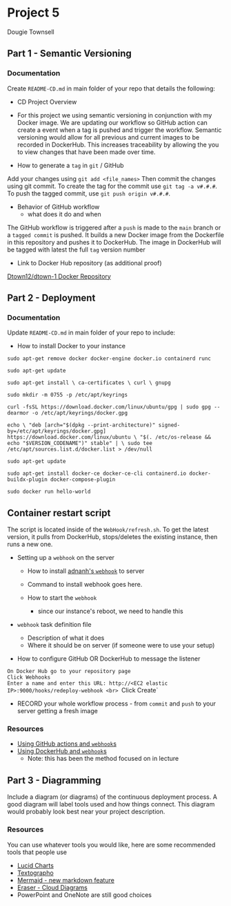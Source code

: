# Project 5

Dougie Townsell 


## Part 1 - Semantic Versioning


### Documentation

Create `README-CD.md` in main folder of your repo that details the following:

- CD Project Overview

-  For this project we using semantic versioning in conjunction with my Docker image. We are updating our workflow so GitHub action can create a event when a tag is pushed and trigger the workflow. Semantic versioning would allow for all previous and current images to be recorded in DockerHub. This increases traceability by allowing the you to view changes that have been made over time. 

- How to generate a `tag` in `git` / GitHub

Add your changes using `git add <file_names>` 
Then commit the changes using git commit. To create the tag for the commit use `git tag -a v#.#.#`.
To push the tagged commit, use `git push origin v#.#.#`.


- Behavior of GitHub workflow
  - what does it do and when

The GitHub workflow is triggered after a `push` is made to the `main` branch or a `tagged commit` is pushed. It builds a new Docker image from the Dockerfile in this repository and pushes it to DockerHub. The image in DockerHub will be tagged with latest the full `tag` version number


- Link to Docker Hub repository (as additional proof)

[Dtown12/dtown-1 Docker Repository](https://hub.docker.com/repository/docker/dtown12/dtown-1/general)

## Part 2 - Deployment

### Documentation

Update `README-CD.md` in main folder of your repo to include:

- How to install Docker to your instance

`sudo apt-get remove docker docker-engine docker.io containerd runc`

`sudo apt-get update`

`sudo apt-get install \
  ca-certificates \
  curl \
  gnupg`
  
`sudo mkdir -m 0755 -p /etc/apt/keyrings`

`curl -fsSL https://download.docker.com/linux/ubuntu/gpg | sudo gpg --dearmor -o /etc/apt/keyrings/docker.gpg`

`echo \
"deb [arch="$(dpkg --print-architecture)" signed-by=/etc/apt/keyrings/docker.gpg] https://download.docker.com/linux/ubuntu \
"$(. /etc/os-release && echo "$VERSION_CODENAME")" stable" | \
sudo tee /etc/apt/sources.list.d/docker.list > /dev/null`

`sudo apt-get update`

`sudo apt-get install docker-ce docker-ce-cli containerd.io docker-buildx-plugin docker-compose-plugin`

`sudo docker run hello-world`


## Container restart script

The script is located inside of the `WebHook/refresh.sh`. To get the latest version, it pulls from DockerHub, stops/deletes the existing instance, then runs a new one. 


- Setting up a `webhook` on the server
  - How to install [adnanh's `webhook`](https://github.com/adnanh/webhook) to server
  - Command to install webhook goes here. 


  - How to start the `webhook`
    - since our instance's reboot, we need to handle this


- `webhook` task definition file

  - Description of what it does
  - Where it should be on server (if someone were to use your setup)



- How to configure GitHub OR DockerHub to message the listener 

`On Docker Hub go to your repository page`<br>
`Click Webhooks`<br>
`Enter a name and enter this URL: http://<EC2 elastic IP>:9000/hooks/redeploy-webhook <br>
`Click Create`


- RECORD your whole workflow process - from `commit` and `push` to your server getting a fresh image

### Resources

- [Using GitHub actions and `webhook`s](https://levelup.gitconnected.com/automated-deployment-using-docker-github-actions-and-webhooks-54018fc12e32)
- [Using DockerHub and `webhook`s](https://blog.devgenius.io/build-your-first-ci-cd-pipeline-using-docker-github-actions-and-webhooks-while-creating-your-own-da783110e151)
  - Note: this has been the method focused on in lecture

## Part 3 - Diagramming

Include a diagram (or diagrams) of the continuous deployment process.  A good diagram will label tools used and how things connect.  This diagram would probably look best near your project description.

### Resources

You can use whatever tools you would like, here are some recommended tools that people use

- [Lucid Charts](https://www.lucidchart.com/pages/)
- [Textographo](https://textografo.com/)
- [Mermaid - new markdown feature](https://github.blog/2022-02-14-include-diagrams-markdown-files-mermaid/)
- [Eraser - Cloud Diagrams](https://docs.tryeraser.com/docs/cloud-diagrams)
- PowerPoint and OneNote are still good choices

